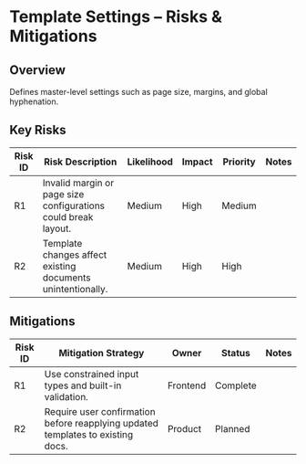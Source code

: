 # Template Settings – Risks & Mitigations

## Overview
Defines master-level settings such as page size, margins, and global hyphenation.

## Key Risks

| Risk ID | Risk Description | Likelihood | Impact | Priority | Notes |
|---------|------------------|------------|--------|----------|-------|
| R1 | Invalid margin or page size configurations could break layout. | Medium | High | Medium |  |
| R2 | Template changes affect existing documents unintentionally. | Medium | High | High |  |

## Mitigations

| Risk ID | Mitigation Strategy | Owner | Status | Notes |
|---------|----------------------|--------|--------|-------|
| R1 | Use constrained input types and built-in validation. | Frontend | Complete |  |
| R2 | Require user confirmation before reapplying updated templates to existing docs. | Product | Planned |  |
